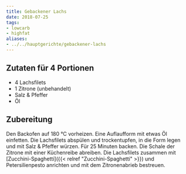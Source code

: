 ```yaml
---
title: Gebackener Lachs
date: 2018-07-25
tags:
- lowcarb
- highfat
aliases:
- ../../hauptgerichte/gebackener-lachs
---
```


## Zutaten für 4 Portionen
- 4     Lachsfilets
- 1     Zitrone (unbehandelt)
- Salz & Pfeffer
- Öl

## Zubereitung
Den Backofen auf 180 °C vorheizen. Eine Auflaufform mit etwas Öl einfetten. Die Lachsfilets abspülen und trockentupfen, in die Form legen und mit Salz & Pfeffer würzen. Für 25 Minuten backen. Die Schale der Zitrone mit einer Küchenreibe abreiben. Die Lachsfilets zusammen mit [Zucchini-Spaghetti]({{< relref "Zucchini-Spaghetti" >}}) und Petersilienpesto anrichten und mit dem Zitronenabrieb bestreuen.

